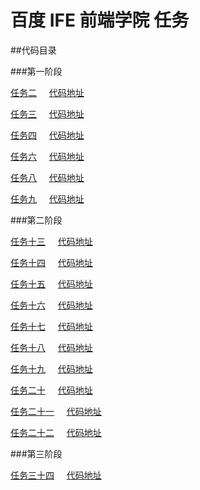 # 百度 IFE 前端学院 任务

##代码目录

###第一阶段

[任务二](http://ppppikachu.github.io/betagogo/task_01/task_01_02/index.html) &nbsp; &nbsp; [代码地址](https://github.com/ppppikachu/betagogo/tree/gh-pages/task_01/task_01_02) 


[任务三](http://ppppikachu.github.io/betagogo/task_01/task_01_03/threeColumn_2.html) &nbsp; &nbsp; [代码地址](https://github.com/ppppikachu/betagogo/tree/gh-pages/task_01/task_01_03)


[任务四](http://ppppikachu.github.io/betagogo/task_01/task_01_04/center.html) &nbsp; &nbsp; [代码地址](https://github.com/ppppikachu/betagogo/tree/gh-pages/task_01/task_01_04) 


[任务六](http://ppppikachu.github.io/betagogo/task_01/task_01_06/index.html) &nbsp; &nbsp; [代码地址](https://github.com/ppppikachu/betagogo/tree/gh-pages/task_01/task_01_06) 


[任务八](http://ppppikachu.github.io/betagogo/task_01/task_01_08/grids.html) &nbsp; &nbsp; [代码地址](https://github.com/ppppikachu/betagogo/tree/gh-pages/task_01/task_01_08) 


[任务九](http://ppppikachu.github.io/betagogo/task_01/task_01_09/index.html) &nbsp; &nbsp; [代码地址](https://github.com/ppppikachu/betagogo/tree/gh-pages/task_01/task_01_09)


###第二阶段

[任务十三](http://ppppikachu.github.io/betagogo/task_02/task_02_13/index.html) &nbsp; &nbsp; [代码地址](https://github.com/ppppikachu/betagogo/tree/gh-pages/task_02/task_02_13)


[任务十四](http://ppppikachu.github.io/betagogo/task_02/task_02_14/14.html) &nbsp; &nbsp; [代码地址](https://github.com/ppppikachu/betagogo/tree/gh-pages/task_02/task_02_14)


[任务十五](http://ppppikachu.github.io/betagogo/task_02/task_02_15.html) &nbsp; &nbsp; [代码地址](https://github.com/ppppikachu/betagogo/tree/gh-pages/task_02/task_02_15.html)


[任务十六](http://ppppikachu.github.io/betagogo/task_02/task_02_16/index.html) &nbsp; &nbsp; [代码地址](https://github.com/ppppikachu/betagogo/tree/gh-pages/task_02/task_02_16)


[任务十七](http://ppppikachu.github.io/betagogo/task_02/task_02_17/index.html) &nbsp; &nbsp; [代码地址](https://github.com/ppppikachu/betagogo/tree/gh-pages/task_02/task_02_17)


[任务十八](http://ppppikachu.github.io/betagogo/task_02/task_02_18/index2.html) &nbsp; &nbsp; [代码地址](https://github.com/ppppikachu/betagogo/tree/gh-pages/task_02/task_02_18)


[任务十九](http://ppppikachu.github.io/betagogo/task_02/task_02_19/index19.html) &nbsp; &nbsp; [代码地址](https://github.com/ppppikachu/betagogo/tree/gh-pages/task_02/task_02_19)


[任务二十](http://ppppikachu.github.io/betagogo/task_02/task_02_20/index20.html) &nbsp; &nbsp; [代码地址](https://github.com/ppppikachu/betagogo/tree/gh-pages/task_02/task_02_20)


[任务二十一](http://ppppikachu.github.io/betagogo/task_02/task_02_21/index21.html) &nbsp; &nbsp; [代码地址](https://github.com/ppppikachu/betagogo/tree/gh-pages/task_02/task_02_21)


[任务二十二](http://ppppikachu.github.io/betagogo/task_02/task_02_22/index22.html) &nbsp; &nbsp; [代码地址](https://github.com/ppppikachu/betagogo/tree/gh-pages/task_02/task_02_22)

###第三阶段

[任务三十四](http://ppppikachu.github.io/betagogo/task_03/index.html) &nbsp; &nbsp; [代码地址](https://github.com/ppppikachu/betagogo/tree/gh-pages/task_03)
